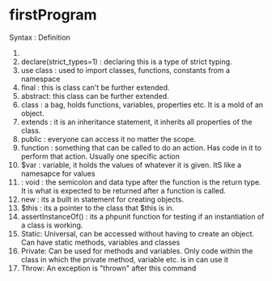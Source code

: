 # firstProgram

Syntax : Definition
1. <?php  : Where the php code begins.
2. declare(strict_types=1) : declaring this is a type of strict typing.
3. use class : used to import classes, functions, constants from a namespace
5. final : this is class can't be further extended.
6. abstract: this class can be further extended.
7. class : a bag, holds functions, variables, properties etc. It is a mold of an object.
8. extends : it is an inheritance statement, it inherits all properties of the class.
9. public : everyone can access it no matter the scope.
10. function : something that can be called to do an action. Has code in it to perform that action. Usually one specific action
11. $var : variable, it holds the values of whatever it is given. ItS like a namesapce for values
12. : void : the semicolon and data type after the function is the return type. It is what is expected to be returned after a function is called.
13. new : its a built in statement for creating objects.
14. $this : its a pointer to the class that $this is in.
15. assertInstanceOf() : its a phpunit function for testing if an instantiation of a class is working.
16. Static: Universal, can be accessed without having to create an object. Can have static methods, variables and classes
17. Private: Can be used for methods and variables. Only code within the class in which the private method, variable etc. is in can use it
18. Throw: An exception is "thrown" after this command
